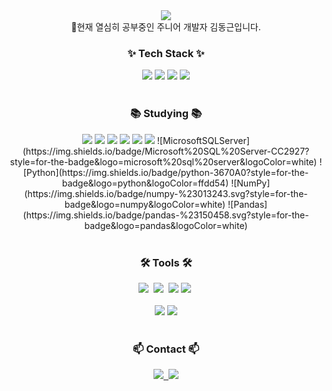 <div align="center">
  <img src="https://github.com/Onesoonduck/Onesoonduck/assets/155965974/55033b24-4f35-48ac-99a0-d2c8f86a2e50" />
</div>

<div align="center">
  👋현재 열심히 공부중인 주니어 개발자 김동근입니다.
</div>

<h3 align="center">✨ Tech Stack ✨</h3>
<div align="center">
  <img src="https://img.shields.io/badge/java-007396.svg?style=for-the-badge&logo=openjdk&logoColor=white" />
  <img src="https://img.shields.io/badge/springboot-6DB33F.svg?style=for-the-badge&logo=springboot&logoColor=white" />
  <img src="https://img.shields.io/badge/mysql-4479A1.svg?style=for-the-badge&logo=mysql&logoColor=white" />
  <img src="https://img.shields.io/badge/querydsl-0178B8.svg?style=for-the-badge&logo=QueryDSL&logoColor=white" />
</div>

<br>

<h3 align="center">📚 Studying 📚</h3>
<div align="center">
  <img src="https://img.shields.io/badge/security-6DB33F.svg?style=for-the-badge&logo=Spring%20Security&logoColor=white" />
  <img src="https://img.shields.io/badge/jwt-000000.svg?style=for-the-badge&logo=JSON%20web%20tokens&logoColor=white" />
  <img src="https://img.shields.io/badge/thymeleaf-005F0F.svg?style=for-the-badge&logo=Thymeleaf&logoColor=white" />
  <img src="https://img.shields.io/badge/aws-232F3E.svg?style=for-the-badge&logo=Amazon%20AWS&logoColor=white" />
  <img src="https://img.shields.io/badge/react-20232a.svg?style=for-the-badge&logo=react&logoColor=61DAFB" />
  <img src="https://img.shields.io/badge/docker-2496ED.svg?style=for-the-badge&logo=docker&logoColor=white" />
  ![MicrosoftSQLServer](https://img.shields.io/badge/Microsoft%20SQL%20Server-CC2927?style=for-the-badge&logo=microsoft%20sql%20server&logoColor=white)
  ![Python](https://img.shields.io/badge/python-3670A0?style=for-the-badge&logo=python&logoColor=ffdd54)
  ![NumPy](https://img.shields.io/badge/numpy-%23013243.svg?style=for-the-badge&logo=numpy&logoColor=white)
  ![Pandas](https://img.shields.io/badge/pandas-%23150458.svg?style=for-the-badge&logo=pandas&logoColor=white)
</div>

<br>

<h3 align="center">🛠 Tools 🛠</h3>
<div align="center">
  <img src="https://img.shields.io/badge/git-F05033.svg?style=for-the-badge&logo=git&logoColor=white" />&nbsp
  <img src="https://img.shields.io/badge/github-181717.svg?style=for-the-badge&logo=github&logoColor=white" />&nbsp
  <img src="https://img.shields.io/badge/gitlab-FCA121.svg?style=for-the-badge&logo=gitlab&logoColor=white" />
  <img src="https://img.shields.io/badge/Notion-F3F3F3.svg?style=for-the-badge&logo=notion&logoColor=black" />&nbsp
</div>

<br>

<div align="center">
  <img src="https://img.shields.io/badge/intellij%20idea-000000.svg?style=for-the-badge&logo=intellij%20idea&logoColor=white" />
  <img src="https://img.shields.io/badge/postman-FF6C37.svg?style=for-the-badge&logo=postman&logoColor=white" />
</div>

<br>

<h3 align="center">📫 Contact 📫</h3>
<div align="center">
  <a href="https://www.notion.so/7032b6c5317f4002a4acdb1a9ea51fed">
    <img src="https://img.shields.io/badge/Notion-F3F3F3.svg?style=for-the-badge&logo=notion&logoColor=black" />&nbsp
  </a>
  <a href="mailto:soonduck3729@gmail.com">
    <img src="https://img.shields.io/badge/soonduck3729@gmail.com-D14836?style=for-the-badge&logo=gmail&logoColor=white" />
  </a>
</div>



<!--
**Onesoonduck/Onesoonduck** is a ✨ _special_ ✨ repository because its `README.md` (this file) appears on your GitHub profile.

Here are some ideas to get you started:

- 🔭 I’m currently working on ...
- 🌱 I’m currently learning ...
- 👯 I’m looking to collaborate on ...
- 🤔 I’m looking for help with ...
- 💬 Ask me about ...
- 📫 How to reach me: ...
- 😄 Pronouns: ...
- ⚡ Fun fact: ...
-->
